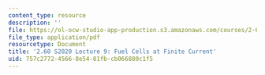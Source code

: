 ```yaml
---
content_type: resource
description: ''
file: https://ol-ocw-studio-app-production.s3.amazonaws.com/courses/2-60j-fundamentals-of-advanced-energy-conversion-spring-2020/757c277245668e5481fbcb066880c1f5_MIT2_60s20_lec9.pdf
file_type: application/pdf
resourcetype: Document
title: '2.60 S2020 Lecture 9: Fuel Cells at Finite Current'
uid: 757c2772-4566-8e54-81fb-cb066880c1f5
---
```

